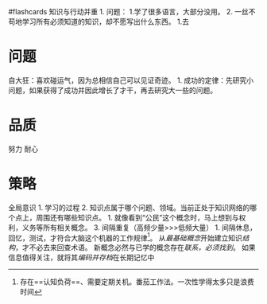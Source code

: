 #flashcards
知识与行动并重
	1. 问题：
		1.学了很多语言，大部分没用。
		2. 一丝不苟地学习所有必须知道的知识，却不愿写出什么东西。
	1.去
# 问题
自大狂：喜欢碰运气，因为总相信自己可以见证奇迹。
	1. 成功的定律：先研究小问题，如果获得了成功并因此增长了才干，再去研究大一些的问题。
# 品质
努力
耐心
# 策略
全局意识
	1. 学习的过程
	2. 知识点属于哪个问题、领域。当前正处于知识网络的哪个点上，周围还有哪些知识点。
		1. 就像看到“公民”这个概念时，马上想到与权利，义务等所有相关概念。
	3.
间隔重复（高频少量>>>低频大量）
	1. 间隔休息，回忆，测试，才符合大脑这个机器的工作规律[^1]。
从*最基础概念*开始建立知识*结构*，才不必去来回查术语。
新概念必然与已学的概念存在*联系，必须找到*。
如果信息值得关注，就将其*编码并存档*在长期记忆中

[^1]: 存在==认知负荷==、需要定期关机。番茄工作法。一次性学得太多只是浪费时间